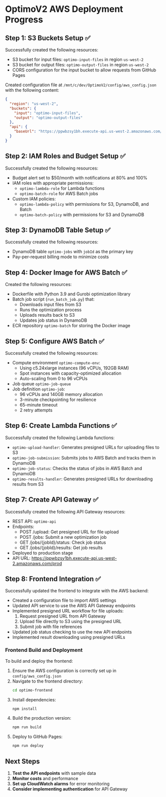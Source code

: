 # OptimoV2 AWS Deployment Progress

## Step 1: S3 Buckets Setup ✅

Successfully created the following resources:

- S3 bucket for input files: `optimo-input-files` in region `us-west-2`
- S3 bucket for output files: `optimo-output-files` in region `us-west-2`
- CORS configuration for the input bucket to allow requests from GitHub Pages

Created configuration file at `/mnt/c/dev/OptimoV2/config/aws_config.json` with the following content:

```json
{
  "region": "us-west-2",
  "buckets": {
    "input": "optimo-input-files",
    "output": "optimo-output-files"
  },
  "api": {
    "baseUrl": "https://ppwbzsy1bh.execute-api.us-west-2.amazonaws.com/prod"
  }
}
```

## Step 2: IAM Roles and Budget Setup ✅

Successfully created the following resources:

- Budget alert set to $50/month with notifications at 80% and 100%
- IAM roles with appropriate permissions:
  - `optimo-lambda-role` for Lambda functions
  - `optimo-batch-role` for AWS Batch jobs
- Custom IAM policies:
  - `optimo-lambda-policy` with permissions for S3, DynamoDB, and Batch
  - `optimo-batch-policy` with permissions for S3 and DynamoDB

## Step 3: DynamoDB Table Setup ✅

Successfully created the following resources:

- DynamoDB table `optimo-jobs` with `jobId` as the primary key
- Pay-per-request billing mode to minimize costs

## Step 4: Docker Image for AWS Batch ✅

Created the following resources:

- Dockerfile with Python 3.9 and Gurobi optimization library
- Batch job script (`run_batch_job.py`) that:
  - Downloads input files from S3
  - Runs the optimization process
  - Uploads results back to S3
  - Updates job status in DynamoDB
- ECR repository `optimo-batch` for storing the Docker image

## Step 5: Configure AWS Batch ✅

Successfully created the following resources:

- Compute environment `optimo-compute-env`:
  - Using c5.24xlarge instances (96 vCPUs, 192GB RAM)
  - Spot instances with capacity-optimized allocation
  - Auto-scaling from 0 to 96 vCPUs
- Job queue `optimo-job-queue`
- Job definition `optimo-job`:
  - 96 vCPUs and 140GB memory allocation
  - 3-minute checkpointing for resilience
  - 65-minute timeout
  - 2 retry attempts

## Step 6: Create Lambda Functions ✅

Successfully created the following Lambda functions:

- `optimo-upload-handler`: Generates presigned URLs for uploading files to S3
- `optimo-job-submission`: Submits jobs to AWS Batch and tracks them in DynamoDB
- `optimo-job-status`: Checks the status of jobs in AWS Batch and DynamoDB
- `optimo-results-handler`: Generates presigned URLs for downloading results from S3

## Step 7: Create API Gateway ✅

Successfully created the following API Gateway resources:

- REST API: `optimo-api`
- Endpoints:
  - POST /upload: Get presigned URL for file upload
  - POST /jobs: Submit a new optimization job
  - GET /jobs/{jobId}/status: Check job status
  - GET /jobs/{jobId}/results: Get job results
- Deployed to production stage
- API URL: https://ppwbzsy1bh.execute-api.us-west-2.amazonaws.com/prod

## Step 8: Frontend Integration ✅

Successfully updated the frontend to integrate with the AWS backend:

- Created a configuration file to import AWS settings
- Updated API service to use the AWS API Gateway endpoints
- Implemented presigned URL workflow for file uploads:
  1. Request presigned URL from API Gateway
  2. Upload file directly to S3 using the presigned URL
  3. Submit job with file references
- Updated job status checking to use the new API endpoints
- Implemented result downloading using presigned URLs

### Frontend Build and Deployment

To build and deploy the frontend:

1. Ensure the AWS configuration is correctly set up in `config/aws_config.json`
2. Navigate to the frontend directory:
   ```bash
   cd optimo-frontend
   ```
3. Install dependencies:
   ```bash
   npm install
   ```
4. Build the production version:
   ```bash
   npm run build
   ```
5. Deploy to GitHub Pages:
   ```bash
   npm run deploy
   ```

## Next Steps

1. **Test the API endpoints** with sample data
2. **Monitor costs** and performance
3. **Set up CloudWatch alarms** for error monitoring
4. **Consider implementing authentication** for API Gateway
